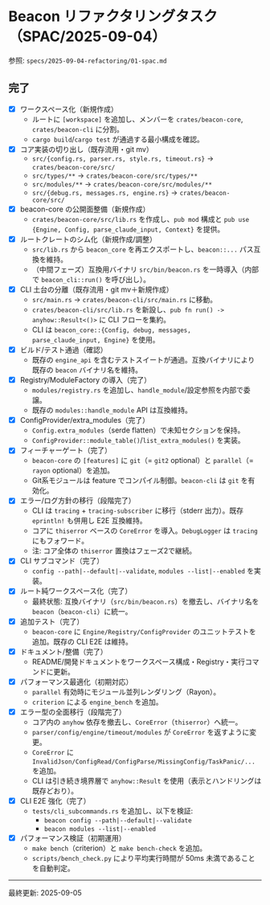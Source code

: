 # Beacon リファクタリングタスク（SPAC/2025-09-04）

参照: `specs/2025-09-04-refactoring/01-spac.md`

## 完了
- [x] ワークスペース化（新規作成）
  - ルートに `[workspace]` を追加し、メンバーを `crates/beacon-core`, `crates/beacon-cli` に分割。
  - `cargo build`/`cargo test` が通過する最小構成を確認。
- [x] コア実装の切り出し（既存流用・git mv）
  - `src/{config.rs, parser.rs, style.rs, timeout.rs}` → `crates/beacon-core/src/`
  - `src/types/**` → `crates/beacon-core/src/types/**`
  - `src/modules/**` → `crates/beacon-core/src/modules/**`
  - `src/{debug.rs, messages.rs, engine.rs}` → `crates/beacon-core/src/`
- [x] beacon-core の公開面整備（新規作成）
  - `crates/beacon-core/src/lib.rs` を作成し、`pub mod` 構成と `pub use {Engine, Config, parse_claude_input, Context}` を提供。
- [x] ルートクレートのシム化（新規作成/調整）
  - `src/lib.rs` から `beacon_core` を再エクスポートし、`beacon::...` パス互換を維持。
  - （中間フェーズ）互換用バイナリ `src/bin/beacon.rs` を一時導入（内部で `beacon_cli::run()` を呼び出し）。
- [x] CLI 土台の分離（既存流用・git mv＋新規作成）
  - `src/main.rs` → `crates/beacon-cli/src/main.rs` に移動。
  - `crates/beacon-cli/src/lib.rs` を新設し、`pub fn run() -> anyhow::Result<()>` に CLI フローを集約。
  - CLI は `beacon_core::{Config, debug, messages, parse_claude_input, Engine}` を使用。
- [x] ビルド/テスト通過（確認）
  - 既存の `engine_api` を含むテストスイートが通過。互換バイナリにより既存の `beacon` バイナリ名を維持。
- [x] Registry/ModuleFactory の導入（完了）
  - `modules/registry.rs` を追加し、`handle_module`/設定参照を内部で委譲。
  - 既存の `modules::handle_module` API は互換維持。
- [x] ConfigProvider/extra_modules（完了）
  - `Config.extra_modules`（serde flatten）で未知セクションを保持。
  - `ConfigProvider::module_table()`/`list_extra_modules()` を実装。
- [x] フィーチャーゲート（完了）
  - `beacon-core` の `[features]` に `git`（= `git2` optional）と `parallel`（= `rayon` optional）を追加。
  - Git系モジュールは feature でコンパイル制御。`beacon-cli` は `git` を有効化。
- [x] エラー/ログ方針の移行（段階完了）
  - CLI は `tracing` + `tracing-subscriber` に移行（stderr 出力）。既存 `eprintln!` も併用し E2E 互換維持。
  - コアに `thiserror` ベースの `CoreError` を導入。`DebugLogger` は `tracing` にもフォワード。
  - 注: コア全体の `thiserror` 置換はフェーズ2で継続。
- [x] CLI サブコマンド（完了）
  - `config --path|--default|--validate`, `modules --list|--enabled` を実装。
- [x] ルート純ワークスペース化（完了）
  - 最終状態: 互換バイナリ（`src/bin/beacon.rs`）を撤去し、バイナリ名を `beacon`（`beacon-cli`）に統一。
- [x] 追加テスト（完了）
  - `beacon-core` に `Engine/Registry/ConfigProvider` のユニットテストを追加。既存の CLI E2E は維持。
- [x] ドキュメント/整備（完了）
  - README/開発ドキュメントをワークスペース構成・Registry・実行コマンドに更新。
- [x] パフォーマンス最適化（初期対応）
  - `parallel` 有効時にモジュール並列レンダリング（Rayon）。
  - `criterion` による `engine_bench` を追加。
- [x] エラー型の全面移行（段階完了）
  - コア内の `anyhow` 依存を撤去し、`CoreError`（`thiserror`）へ統一。
  - `parser/config/engine/timeout/modules` が `CoreError` を返すように変更。
  - `CoreError` に `InvalidJson/ConfigRead/ConfigParse/MissingConfig/TaskPanic/...` を追加。
  - CLI は引き続き境界層で `anyhow::Result` を使用（表示とハンドリングは既存どおり）。
- [x] CLI E2E 強化（完了）
  - `tests/cli_subcommands.rs` を追加し、以下を検証:
    - `beacon config --path|--default|--validate`
    - `beacon modules --list|--enabled`
- [x] パフォーマンス検証（初期運用）
  - `make bench`（criterion）と `make bench-check` を追加。
  - `scripts/bench_check.py` により平均実行時間が 50ms 未満であることを自動判定。

---
最終更新: 2025-09-05
